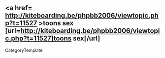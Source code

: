 <a href= http://kiteboarding.be/phpbb2006/viewtopic.php?t=11527 >toons sex</a>   [url=http://kiteboarding.be/phpbb2006/viewtopic.php?t=11527]toons sex[/url]
----
CategoryTemplate
